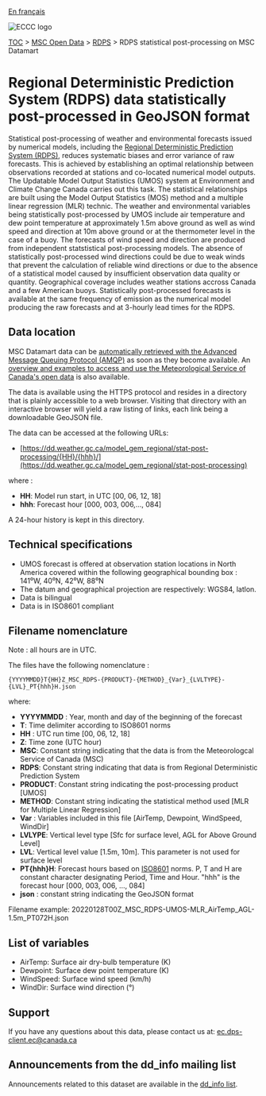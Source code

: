 [En français](readme_rdps-statpostproc-datamart_fr.md)

![ECCC logo](../../img_eccc-logo.png)

[TOC](../../readme_en.md) > [MSC Open Data](../readme_en.md) > [RDPS](readme_rdps_en.md) > RDPS statistical post-processing on MSC Datamart

# Regional Deterministic Prediction System (RDPS) data statistically post-processed in GeoJSON format

Statistical post-processing of weather and environmental forecasts issued by numerical models, including the [Regional Deterministic Prediction System (RDPS)](../readme_rdps_en.md), reduces systematic biases and error variance of raw forecasts. This is achieved by establishing an optimal relationship between observations recorded at stations and co-located numerical model outputs. The Updatable Model Output Statistics (UMOS) system at Environment and Climate Change Canada carries out this task. The statistical relationships are built using the Model Output Statistics (MOS) method and a multiple linear regression (MLR) technic. The weather and environmental variables being statistically post-processed by UMOS include air temperature and dew point temperature at approximately 1.5m above ground as well as wind speed and direction at 10m above ground or at the thermometer level in the case of a buoy. The forecasts of wind speed and direction are produced from independent statstistical post-processing models. The absence of statistically post-processed wind directions could be due to weak winds that prevent the calculation of reliable wind directions or due to the absence of a statistical model caused by insufficient observation data quality or quantity. Geographical coverage includes weather stations accross Canada and a few American buoys. Statistically post-processed forecasts is available at the same frequency of emission as the numerical model producing the raw forecasts and at 3-hourly lead times for the RDPS.

## Data location 

MSC Datamart data can be [automatically retrieved with the Advanced Message Queuing Protocol (AMQP)](../../msc-datamart/amqp_en.md) as soon as they become available. An [overview and examples to access and use the Meteorological Service of Canada's open data](../../usage/readme_en.md) is also available.

The data is available using the HTTPS protocol and resides in a directory that is plainly accessible to a web browser. Visiting that directory with an interactive browser will yield a raw listing of links, each link being a downloadable GeoJSON file.

The data can be accessed at the following URLs: 

* [https://dd.weather.gc.ca/model_gem_regional/stat-post-processing/{HH}/{hhh}/](https://dd.weather.gc.ca/model_gem_regional/stat-post-processing)

where :

* __HH__: Model run start, in UTC [00, 06, 12, 18]
* __hhh__: Forecast hour [000, 003, 006,..., 084]

A 24-hour history is kept in this directory.

## Technical specifications

* UMOS forecast is offered at observation station locations in North America covered within the following geographical bounding box : 141⁰W, 40⁰N, 42⁰W, 88⁰N
* The datum and geographical projection are respectively: WGS84, latlon.
* Data is bilingual
* Data is in ISO8601 compliant

## Filename nomenclature 

Note : all hours are in UTC.

The files have the following nomenclature :

`{YYYYMMDD}T{HH}Z_MSC_RDPS-{PRODUCT}-{METHOD}_{Var}_{LVLTYPE}-{LVL}_PT{hhh}H.json`

where:

* __YYYYMMDD__ : Year, month and day of the beginning of the forecast
* __T__: Time delimiter according to ISO8601 norms
* __HH__ : UTC run time [00, 06, 12, 18]
* __Z__: Time zone (UTC hour)
* __MSC__: Constant string indicating that the data is from the Meteorologcal Service of Canada (MSC)
* __RDPS__: Constant string indicating that data is from Regional Deterministic Prediction System
* __PRODUCT__: Constant string indicating the post-processing product [UMOS]
* __METHOD__: Constant string indicating the statistical method used [MLR for Multiple Linear Regression]
* __Var__ : Variables included in this file [AirTemp, Dewpoint, WindSpeed, WindDir]
* __LVLYPE__: Vertical level type [Sfc for surface level, AGL for Above Ground Level]
* __LVL__: Vertical level value [1.5m, 10m]. This parameter is not used for surface level
* __PT{hhh}H__: Forecast hours based on [ISO8601](https://en.wikipedia.org/wiki/ISO_8601) norms. P, T and H are constant character designating Period, Time and Hour. "hhh" is the forecast hour [000, 003, 006, ..., 084]
* __json__ : constant string indicating the GeoJSON format

Filename example: 20220128T00Z_MSC_RDPS-UMOS-MLR_AirTemp_AGL-1.5m_PT072H.json

## List of variables

* AirTemp: Surface air dry-bulb temperature (K)
* Dewpoint: Surface dew point temperature (K)
* WindSpeed: Surface wind speed (km/h)
* WindDir: Surface wind direction (°)

## Support

If you have any questions about this data, please contact us at: [ec.dps-client.ec@canada.ca](mailto:ec.dps-client.ec@canada.ca)

## Announcements from the dd_info mailing list 

Announcements related to this dataset are available in the [dd_info list](https://lists.ec.gc.ca/cgi-bin/mailman/listinfo/dd_info).




